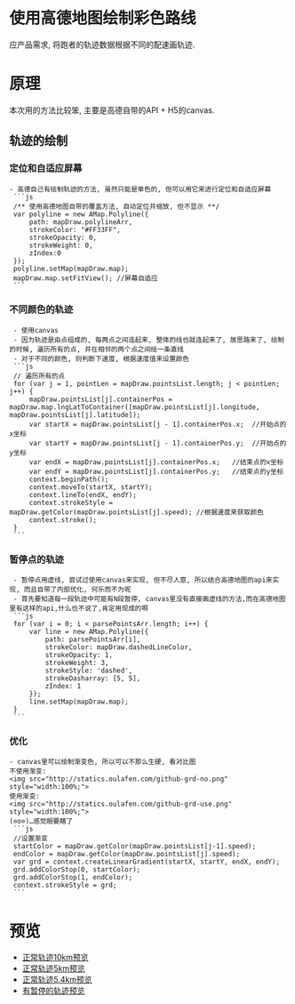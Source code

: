 # 使用高德地图绘制彩色路线
应产品需求, 将跑者的轨迹数据根据不同的配速画轨迹.

# 原理
本次用的方法比较笨, 主要是高德自带的API + H5的canvas.
## 轨迹的绘制
### 定位和自适应屏幕
    - 高德自己有绘制轨迹的方法, 虽然只能是单色的, 但可以用它来进行定位和自适应屏幕
     ```js
     /** 使用高德地图自带的覆盖方法, 自动定位并缩放, 但不显示 **/
     var polyline = new AMap.Polyline({
         path: mapDraw.polylineArr,
         strokeColor: "#FF33FF",
         strokeOpacity: 0,
         strokeWeight: 0,
         zIndex:0
     });
     polyline.setMap(mapDraw.map);
     mapDraw.map.setFitView(); //屏幕自适应
     ```
### 不同颜色的轨迹
     - 使用canvas
     - 因为轨迹是由点组成的, 每两点之间连起来, 整体的线也就连起来了, 故思路来了, 绘制的时候, 遍历所有的点, 并在相邻的两个点之间绘一条直线
     - 对于不同的颜色, 则判断下速度, 根据速度值来设置颜色
     ```js
     // 遍历所有的点
     for (var j = 1, pointLen = mapDraw.pointsList.length; j < pointLen; j++) { 
         mapDraw.pointsList[j].containerPos = mapDraw.map.lngLatToContainer([mapDraw.pointsList[j].longitude, mapDraw.pointsList[j].latitude]);
         var startX = mapDraw.pointsList[j - 1].containerPos.x;  //开始点的x坐标
         var startY = mapDraw.pointsList[j - 1].containerPos.y;  //开始点的y坐标
         var endX = mapDraw.pointsList[j].containerPos.x;   //结束点的x坐标
         var endY = mapDraw.pointsList[j].containerPos.y;   //结束点的y坐标
         context.beginPath();
         context.moveTo(startX, startY);
         context.lineTo(endX, endY);
         context.strokeStyle = mapDraw.getColor(mapDraw.pointsList[j].speed); //根据速度来获取颜色
         context.stroke();
     }     
     ```
### 暂停点的轨迹
     - 暂停点用虚线, 尝试过使用canvas来实现, 但不尽人意, 所以结合高德地图的api来实现, 而且自带了内部优化, 何乐而不为呢
     - 首先要知道每一段轨迹中可能有N段暂停, canvas里没有直接画虚线的方法,而在高德地图里有这样的api,什么也不说了,肯定用现成的啊
     ```js
     for (var i = 0; i < parsePointsArr.length; i++) {
         var line = new AMap.Polyline({
             path: parsePointsArr[i],
             strokeColor: mapDraw.dashedLineColor,
             strokeOpacity: 1,
             strokeWeight: 3,
             strokeStyle: 'dashed',
             strokeDasharray: [5, 5],
             zIndex: 1
         });
         line.setMap(mapDraw.map);
     }
     ```
### 优化
    - canvas里可以绘制渐变色, 所以可以不那么生硬, 看对比图
    不使用渐变: 
    <img src="http://statics.oulafen.com/github-grd-no.png" style="width:100%;">
    使用渐变: 
    <img src="http://statics.oulafen.com/github-grd-use.png" style="width:100%;">
    (⊙o⊙)…感觉眼要瞎了
     ```js
     //设置渐变
     startColor = mapDraw.getColor(mapDraw.pointsList[j-1].speed);
     endColor = mapDraw.getColor(mapDraw.pointsList[j].speed);
     var grd = context.createLinearGradient(startX, startY, endX, endY);
     grd.addColorStop(0, startColor);
     grd.addColorStop(1, endColor);
     context.strokeStyle = grd;
     ```

# 预览
- [正常轨迹10km预览](http://blog.oulafen.com/draw_map_colorfully/index.html?data=data1)
- [正常轨迹5km预览](http://blog.oulafen.com/draw_map_colorfully/index.html?data=data2)
- [正常轨迹5.4km预览](http://blog.oulafen.com/draw_map_colorfully/index.html?data=data3)
- [有暂停的轨迹预览](http://blog.oulafen.com/draw_map_colorfully/index.html?data=parse)

